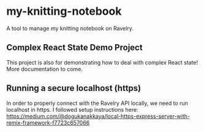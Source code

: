 # my-knitting-notebook

A tool to manage my knitting notebook on Ravelry.

## Complex React State Demo Project

This project is also for demonstrating how to deal with complex React state! More documentation to come.

## Running a secure localhost (https)

In order to properly connect with the Ravelry API locally, we need to run localhost in https.
I followed setup instructions here: https://medium.com/@dogukanakkaya/local-https-express-server-with-remix-framework-f7723c657066
